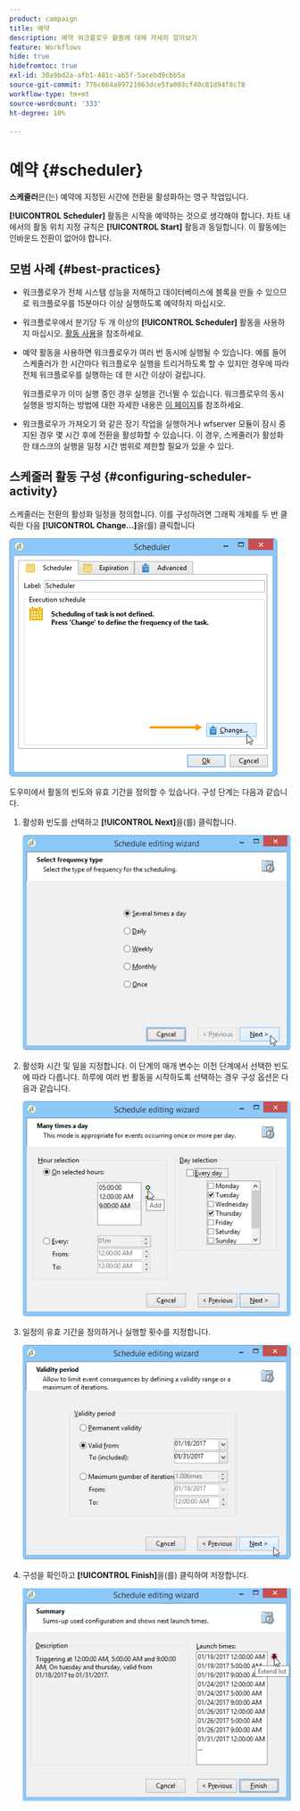 ```yaml
---
product: campaign
title: 예약
description: 예약 워크플로우 활동에 대해 자세히 알아보기
feature: Workflows
hide: true
hidefromtoc: true
exl-id: 30a9bd2a-afb1-481c-ab5f-5acebd9cbb5a
source-git-commit: 776c664a99721063dce5fa003cf40c81d94f8c78
workflow-type: tm+mt
source-wordcount: '333'
ht-degree: 10%

---
```


# 예약 {#scheduler}



**스케줄러**&#x200B;은(는) 예약에 지정된 시간에 전환을 활성화하는 영구 작업입니다.

**[!UICONTROL Scheduler]** 활동은 시작을 예약하는 것으로 생각해야 합니다. 차트 내에서의 활동 위치 지정 규칙은 **[!UICONTROL Start]** 활동과 동일합니다. 이 활동에는 인바운드 전환이 없어야 합니다.

## 모범 사례 {#best-practices}

* 워크플로우가 전체 시스템 성능을 저해하고 데이터베이스에 블록을 만들 수 있으므로 워크플로우를 15분마다 이상 실행하도록 예약하지 마십시오.

* 워크플로우에서 분기당 두 개 이상의 **[!UICONTROL Scheduler]** 활동을 사용하지 마십시오. [활동 사용](workflow-best-practices.md#using-activities)을 참조하세요.

* 예약 활동을 사용하면 워크플로우가 여러 번 동시에 실행될 수 있습니다. 예를 들어 스케줄러가 한 시간마다 워크플로우 실행을 트리거하도록 할 수 있지만 경우에 따라 전체 워크플로우를 실행하는 데 한 시간 이상이 걸립니다.

  워크플로우가 이미 실행 중인 경우 실행을 건너뛸 수 있습니다. 워크플로우의 동시 실행을 방지하는 방법에 대한 자세한 내용은 [이 페이지](monitoring-workflow-execution.md#preventing-simultaneous-multiple-executions)를 참조하세요.

* 워크플로우가 가져오기 와 같은 장기 작업을 실행하거나 wfserver 모듈이 잠시 중지된 경우 몇 시간 후에 전환을 활성화할 수 있습니다. 이 경우, 스케줄러가 활성화한 태스크의 실행을 일정 시간 범위로 제한할 필요가 있을 수 있다.

## 스케줄러 활동 구성 {#configuring-scheduler-activity}

스케줄러는 전환의 활성화 일정을 정의합니다. 이를 구성하려면 그래픽 개체를 두 번 클릭한 다음 **[!UICONTROL Change...]**&#x200B;을(를) 클릭합니다

![](assets/s_user_segmentation_scheduler.png)

도우미에서 활동의 빈도와 유효 기간을 정의할 수 있습니다. 구성 단계는 다음과 같습니다.

1. 활성화 빈도를 선택하고 **[!UICONTROL Next]**&#x200B;을(를) 클릭합니다.

   ![](assets/s_user_segmentation_scheduler2.png)

1. 활성화 시간 및 일을 지정합니다. 이 단계의 매개 변수는 이전 단계에서 선택한 빈도에 따라 다릅니다. 하루에 여러 번 활동을 시작하도록 선택하는 경우 구성 옵션은 다음과 같습니다.

   ![](assets/s_user_segmentation_scheduler3.png)

1. 일정의 유효 기간을 정의하거나 실행할 횟수를 지정합니다.

   ![](assets/s_user_segmentation_scheduler4.png)

1. 구성을 확인하고 **[!UICONTROL Finish]**&#x200B;을(를) 클릭하여 저장합니다.

   ![](assets/s_user_segmentation_scheduler5.png)
